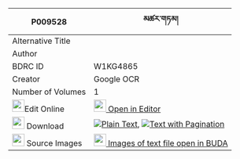 |P009528|མཚར་གཏམ། 
| --- | --- 
|Alternative Title |
|Author | 
|BDRC ID | W1KG4865
|Creator | Google OCR
|Number of Volumes| 1
|<img width="25" src="https://img.icons8.com/color/25/000000/edit-property.png">Edit Online| [<img width="25" src="https://avatars.githubusercontent.com/u/45091458?s=200&v=4"> Open in Editor](http://editor.openpecha.org/P009528)
|<img width="25" src="https://img.icons8.com/fluent/48/000000/download-2.png"/>  Download | [![](https://img.icons8.com/color/20/000000/txt.png)Plain Text](https://github.com/Openpecha/P009528/releases/download/v2/tsartam_plain_P009528.zip), [![](https://img.icons8.com/color/20/000000/txt.png)Text with Pagination](https://github.com/Openpecha/P009528/releases/download/v2/tsartam_pages_P009528.zip)
|<img width="25" src="https://img.icons8.com/plasticine/100/000000/pictures-folder.png"/>  Source Images | [<img width="25" src="https://library.bdrc.io/icons/BUDA-small.svg"> Images of text file open in BUDA](https://library.bdrc.io/show/bdr:W1KG4865)